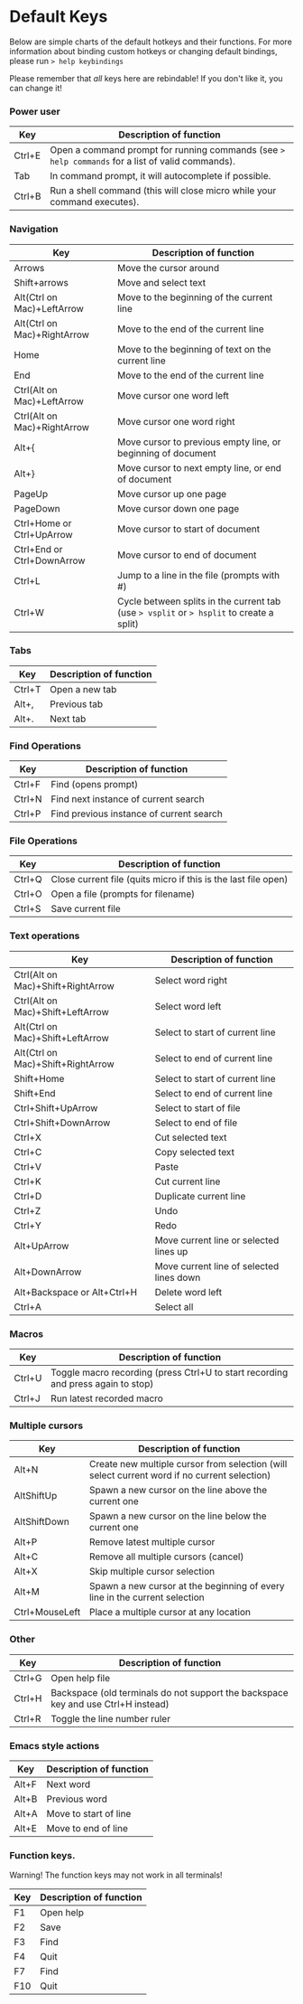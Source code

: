 # Default Keys

Below are simple charts of the default hotkeys and their functions. For more
information about binding custom hotkeys or changing default bindings, please
run `> help keybindings`

Please remember that *all* keys here are rebindable! If you don't like it, you
can change it!

### Power user

| Key       | Description of function                                                                           |
|---------- |-------------------------------------------------------------------------------------------------- |
| Ctrl+E    | Open a command prompt for running commands (see `> help commands` for a list of valid commands).  |
| Tab       | In command prompt, it will autocomplete if possible.                                              |
| Ctrl+B    | Run a shell command (this will close micro while your command executes).                          |

### Navigation

| Key                         | Description of function                                                                   |
|---------------------------- |------------------------------------------------------------------------------------------ |
| Arrows                      | Move the cursor around                                                                    |
| Shift+arrows                | Move and select text                                                                      |
| Alt(Ctrl on Mac)+LeftArrow  | Move to the beginning of the current line                                                 |
| Alt(Ctrl on Mac)+RightArrow | Move to the end of the current line                                                       |
| Home                        | Move to the beginning of text on the current line                                                 |
| End                         | Move to the end of the current line                                                       |
| Ctrl(Alt on Mac)+LeftArrow  | Move cursor one word left                                                                 |
| Ctrl(Alt on Mac)+RightArrow | Move cursor one word right                                                                |
| Alt+{                       | Move cursor to previous empty line, or beginning of document                              |
| Alt+}                       | Move cursor to next empty line, or end of document                                        |
| PageUp                      | Move cursor up one page                                                                   |
| PageDown                    | Move cursor down one page                                                                 |
| Ctrl+Home or Ctrl+UpArrow   | Move cursor to start of document                                                          |
| Ctrl+End or Ctrl+DownArrow  | Move cursor to end of document                                                            |
| Ctrl+L                      | Jump to a line in the file (prompts with #)                                               |
| Ctrl+W                      | Cycle between splits in the current tab (use `> vsplit` or `> hsplit` to create a split)  |

### Tabs

| Key     | Description of function   |
|-------- |-------------------------  |
| Ctrl+T  | Open a new tab            |
| Alt+,   | Previous tab              |
| Alt+.   | Next tab                  |

### Find Operations

| Key       | Description of function                   |
|---------- |------------------------------------------ |
| Ctrl+F    | Find (opens prompt)                       |
| Ctrl+N    | Find next instance of current search      |
| Ctrl+P    | Find previous instance of current search  |

### File Operations

| Key       | Description of function                                           |
|---------- |------------------------------------------------------------------ |
| Ctrl+Q    | Close current file (quits micro if this is the last file open)    |
| Ctrl+O    | Open a file (prompts for filename)                                |
| Ctrl+S    | Save current file                                                 |

### Text operations

| Key                                 | Description of function                   |
|------------------------------------ |------------------------------------------ |
| Ctrl(Alt on Mac)+Shift+RightArrow   | Select word right                         |
| Ctrl(Alt on Mac)+Shift+LeftArrow    | Select word left                          |
| Alt(Ctrl on Mac)+Shift+LeftArrow    | Select to start of current line           |
| Alt(Ctrl on Mac)+Shift+RightArrow   | Select to end of current line             |
| Shift+Home                          | Select to start of current line           |
| Shift+End                           | Select to end of current line             |
| Ctrl+Shift+UpArrow                  | Select to start of file                   |
| Ctrl+Shift+DownArrow                | Select to end of file                     |
| Ctrl+X                              | Cut selected text                         |
| Ctrl+C                              | Copy selected text                        |
| Ctrl+V                              | Paste                                     |
| Ctrl+K                              | Cut current line                          |
| Ctrl+D                              | Duplicate current line                    |
| Ctrl+Z                              | Undo                                      |
| Ctrl+Y                              | Redo                                      |
| Alt+UpArrow                         | Move current line or selected lines up    |
| Alt+DownArrow                       | Move current line of selected lines down  |
| Alt+Backspace or Alt+Ctrl+H         | Delete word left                          |
| Ctrl+A                              | Select all                                |

### Macros

| Key       | Description of function                                                           |
|---------- |---------------------------------------------------------------------------------- |
| Ctrl+U    | Toggle macro recording (press Ctrl+U to start recording and press again to stop)  |
| Ctrl+J    | Run latest recorded macro                                                         |

### Multiple cursors

| Key               | Description of function                                                                       |
|------------------ |---------------------------------------------------------------------------------------------- |
| Alt+N             | Create new multiple cursor from selection (will select current word if no current selection)  |
| AltShiftUp        | Spawn a new cursor on the line above the current one                                          |
| AltShiftDown      | Spawn a new cursor on the line below the current one                                          |
| Alt+P             | Remove latest multiple cursor                                                                 |
| Alt+C             | Remove all multiple cursors (cancel)                                                          |
| Alt+X             | Skip multiple cursor selection                                                                |
| Alt+M             | Spawn a new cursor at the beginning of every line in the current selection                    |
| Ctrl+MouseLeft    | Place a multiple cursor at any location                                                       |

### Other

| Key       | Description of function                                                               |
|---------- |-------------------------------------------------------------------------------------- |
| Ctrl+G    | Open help file                                                                        |
| Ctrl+H    | Backspace (old terminals do not support the backspace key and use Ctrl+H instead)     |
| Ctrl+R    | Toggle the line number ruler                                                          |

### Emacs style actions

| Key       | Description of function   |
|---------- |-------------------------- |
| Alt+F     | Next word                 |
| Alt+B     | Previous word             |
| Alt+A     | Move to start of line     |
| Alt+E     | Move to end of line       |

### Function keys.

Warning! The function keys may not work in all terminals! 

| Key   | Description of function   |
|------ |-------------------------- |
| F1    | Open help                 |
| F2    | Save                      |
| F3    | Find                      |
| F4    | Quit                      |
| F7    | Find                      |
| F10   | Quit                      |
